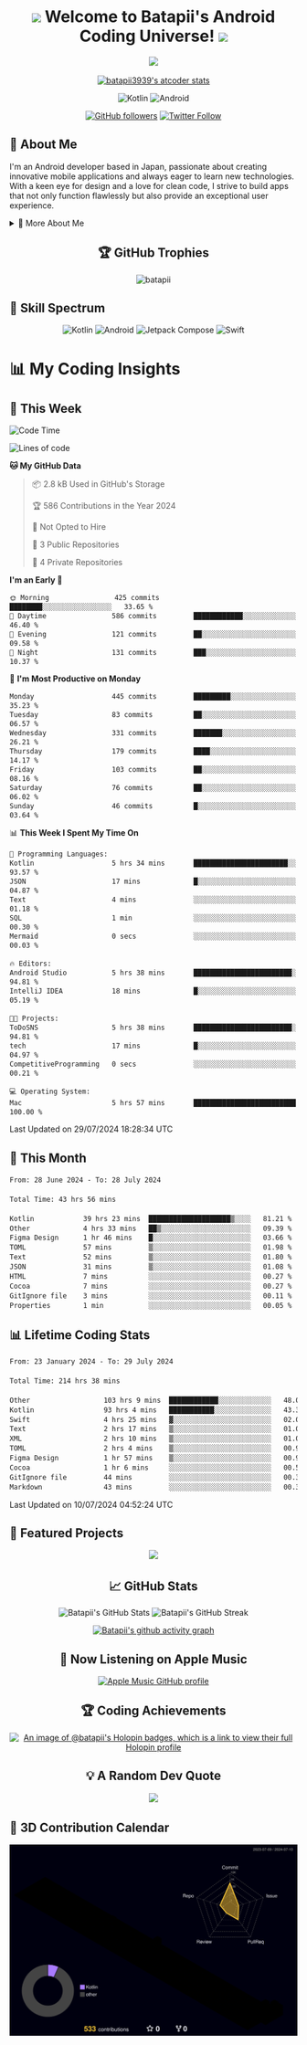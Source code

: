 <h1 align="center">
  <img src="https://media.giphy.com/media/hvRJCLFzcasrR4ia7z/giphy.gif" width="28">
  Welcome to Batapii's Android Coding Universe!
  <img src="https://media.giphy.com/media/hvRJCLFzcasrR4ia7z/giphy.gif" width="28">
</h1>

<p align="center">
  <img src="https://readme-typing-svg.herokuapp.com/?lines=Android+Developer+in+Japan;Always%20learning%20new%20things&font=Fira%20Code&center=true&width=440&height=45&color=f75c7e&vCenter=true&size=22">
</p>

<div align="center">

[![batapii3939's atcoder stats](https://atcoder-readme-stats.vercel.app/stats/batapii3939?theme=dark&show_history=5&width=450)](https://github.com/iwbc-mzk/atcoder-readme-stats)

![Kotlin](https://img.shields.io/badge/Kotlin-★☆☆☆☆☆☆☆☆☆-brightgreen)
![Android](https://img.shields.io/badge/Android-★☆☆☆☆☆☆☆☆☆-brightgreen)

  
[![GitHub followers](https://img.shields.io/github/followers/batapii?style=social)](https://github.com/batapii)
[![Twitter Follow](https://img.shields.io/twitter/follow/batapii?style=social)](https://twitter.com/batapii3939)

</div>

## 🚀 About Me
I'm an Android developer based in Japan, passionate about creating innovative mobile applications and always eager to learn new technologies. With a keen eye for design and a love for clean code, I strive to build apps that not only function flawlessly but also provide an exceptional user experience.

<details>
<summary>🌟 More About Me</summary>

- 🔭 I'm currently working on revolutionizing mobile productivity apps
- 🌱 I'm currently learning Kotlin Multiplatform and Jetpack Compose
- 👯 I'm looking to collaborate on open-source Android projects
- 💬 Ask me about Android development, Kotlin, and mobile UX design
- ⚡ Fun fact: I can solve a Rubik's cube in under 2 minutes!

</details>

<h2 align="center">🏆 GitHub Trophies</h2>
<p align="center">
  <img src="https://github-profile-trophy.vercel.app/?username=batapii&theme=nord&column=7&no-frame=true&no-bg=true&rank=SECRET,SSS,SS,S,AAA,AA,A,B,C,?" alt="batapii" />
</p>

## 🌈 Skill Spectrum

<div align="center">

![Kotlin](https://img.shields.io/badge/Kotlin-0095D5?style=for-the-badge&logo=kotlin&logoColor=white)
![Android](https://img.shields.io/badge/Android-3DDC84?style=for-the-badge&logo=android&logoColor=white)
![Jetpack Compose](https://img.shields.io/badge/Jetpack%20Compose-4285F4?style=for-the-badge&logo=jetpackcompose&logoColor=white)
![Swift](https://img.shields.io/badge/Swift-FA7343?style=for-the-badge&logo=swift&logoColor=white)

</div>


# 📊 My Coding Insights

## 📅 This Week
<!--START_SECTION:waka-week-->
![Code Time](http://img.shields.io/badge/Code%20Time-214%20hrs%2038%20mins-blue)

![Lines of code](https://img.shields.io/badge/From%20Hello%20World%20I%27ve%20Written-90.1%20thousand%20lines%20of%20code-blue)

**🐱 My GitHub Data** 

> 📦 2.8 kB Used in GitHub's Storage 
 > 
> 🏆 586 Contributions in the Year 2024
 > 
> 🚫 Not Opted to Hire
 > 
> 📜 3 Public Repositories 
 > 
> 🔑 4 Private Repositories 
 > 
**I'm an Early 🐤** 

```text
🌞 Morning                425 commits         ████████░░░░░░░░░░░░░░░░░   33.65 % 
🌆 Daytime                586 commits         ████████████░░░░░░░░░░░░░   46.40 % 
🌃 Evening                121 commits         ██░░░░░░░░░░░░░░░░░░░░░░░   09.58 % 
🌙 Night                  131 commits         ███░░░░░░░░░░░░░░░░░░░░░░   10.37 % 
```
📅 **I'm Most Productive on Monday** 

```text
Monday                   445 commits         █████████░░░░░░░░░░░░░░░░   35.23 % 
Tuesday                  83 commits          ██░░░░░░░░░░░░░░░░░░░░░░░   06.57 % 
Wednesday                331 commits         ███████░░░░░░░░░░░░░░░░░░   26.21 % 
Thursday                 179 commits         ████░░░░░░░░░░░░░░░░░░░░░   14.17 % 
Friday                   103 commits         ██░░░░░░░░░░░░░░░░░░░░░░░   08.16 % 
Saturday                 76 commits          ██░░░░░░░░░░░░░░░░░░░░░░░   06.02 % 
Sunday                   46 commits          █░░░░░░░░░░░░░░░░░░░░░░░░   03.64 % 
```


📊 **This Week I Spent My Time On** 

```text
💬 Programming Languages: 
Kotlin                   5 hrs 34 mins       ███████████████████████░░   93.57 % 
JSON                     17 mins             █░░░░░░░░░░░░░░░░░░░░░░░░   04.87 % 
Text                     4 mins              ░░░░░░░░░░░░░░░░░░░░░░░░░   01.18 % 
SQL                      1 min               ░░░░░░░░░░░░░░░░░░░░░░░░░   00.30 % 
Mermaid                  0 secs              ░░░░░░░░░░░░░░░░░░░░░░░░░   00.03 % 

🔥 Editors: 
Android Studio           5 hrs 38 mins       ████████████████████████░   94.81 % 
IntelliJ IDEA            18 mins             █░░░░░░░░░░░░░░░░░░░░░░░░   05.19 % 

🐱‍💻 Projects: 
ToDoSNS                  5 hrs 38 mins       ████████████████████████░   94.81 % 
tech                     17 mins             █░░░░░░░░░░░░░░░░░░░░░░░░   04.97 % 
CompetitiveProgramming   0 secs              ░░░░░░░░░░░░░░░░░░░░░░░░░   00.21 % 

💻 Operating System: 
Mac                      5 hrs 57 mins       █████████████████████████   100.00 % 
```


 Last Updated on 29/07/2024 18:28:34 UTC
<!--END_SECTION:waka-week-->

## 📅 This Month
<!--START_SECTION:wakamonth-->

```txt
From: 28 June 2024 - To: 28 July 2024

Total Time: 43 hrs 56 mins

Kotlin            39 hrs 23 mins  ████████████████████▒░░░░   81.21 %
Other             4 hrs 33 mins   ██▒░░░░░░░░░░░░░░░░░░░░░░   09.39 %
Figma Design      1 hr 46 mins    █░░░░░░░░░░░░░░░░░░░░░░░░   03.66 %
TOML              57 mins         ▒░░░░░░░░░░░░░░░░░░░░░░░░   01.98 %
Text              52 mins         ▒░░░░░░░░░░░░░░░░░░░░░░░░   01.80 %
JSON              31 mins         ▒░░░░░░░░░░░░░░░░░░░░░░░░   01.08 %
HTML              7 mins          ░░░░░░░░░░░░░░░░░░░░░░░░░   00.27 %
Cocoa             7 mins          ░░░░░░░░░░░░░░░░░░░░░░░░░   00.27 %
GitIgnore file    3 mins          ░░░░░░░░░░░░░░░░░░░░░░░░░   00.11 %
Properties        1 min           ░░░░░░░░░░░░░░░░░░░░░░░░░   00.05 %
```

<!--END_SECTION:wakamonth-->

## 📊 Lifetime Coding Stats

<!--START_SECTION:wakaalltime-->

```txt
From: 23 January 2024 - To: 29 July 2024

Total Time: 214 hrs 38 mins

Other                  103 hrs 9 mins  ████████████░░░░░░░░░░░░░   48.06 %
Kotlin                 93 hrs 4 mins   ███████████░░░░░░░░░░░░░░   43.36 %
Swift                  4 hrs 25 mins   ▓░░░░░░░░░░░░░░░░░░░░░░░░   02.06 %
Text                   2 hrs 17 mins   ▒░░░░░░░░░░░░░░░░░░░░░░░░   01.07 %
XML                    2 hrs 10 mins   ▒░░░░░░░░░░░░░░░░░░░░░░░░   01.02 %
TOML                   2 hrs 4 mins    ▒░░░░░░░░░░░░░░░░░░░░░░░░   00.96 %
Figma Design           1 hr 57 mins    ▒░░░░░░░░░░░░░░░░░░░░░░░░   00.91 %
Cocoa                  1 hr 6 mins     ░░░░░░░░░░░░░░░░░░░░░░░░░   00.51 %
GitIgnore file         44 mins         ░░░░░░░░░░░░░░░░░░░░░░░░░   00.35 %
Markdown               43 mins         ░░░░░░░░░░░░░░░░░░░░░░░░░   00.34 %
```

<!--END_SECTION:wakaalltime-->

Last Updated on 10/07/2024 04:52:24 UTC

## 🌟 Featured Projects

<div align="center">
  <a href="https://github.com/batapii/ToDoSNS">
    <img src="https://github-readme-stats.vercel.app/api/pin/?username=batapii&repo=ToDoSNS&theme=radical" />
  </a>

## 📈 GitHub Stats

<div align="center">
  <img src="https://github-readme-stats.vercel.app/api?username=batapii&show_icons=true&theme=radical" alt="Batapii's GitHub Stats" />
  <img src="https://github-readme-streak-stats.herokuapp.com/?user=batapii&theme=radical" alt="Batapii's GitHub Streak" />
  
[![Batapii's github activity graph](https://github-readme-activity-graph.vercel.app/graph?username=batapii&theme=react-dark)](https://github.com/ashutosh00710/github-readme-activity-graph)
</div>

## 🎵 Now Listening on Apple Music

<div align="center">
  
[![Apple Music GitHub profile](https://music-profile.rayriffy.com/theme/dark.svg?uid=001005.6598667d2ffd4a10a4f429edd0ba24c4.1156)](https://github.com/rayriffy/apple-music-github-profile)

</div>


## 🏆 Coding Achievements

<div align="center">

[![An image of @batapii's Holopin badges, which is a link to view their full Holopin profile](https://holopin.me/batapii)](https://holopin.io/@batapii)

</div>

## 💡 A Random Dev Quote

<div align="center">

![](https://quotes-github-readme.vercel.app/api?type=horizontal&theme=radical)

</div>

</div>

## 🚀 3D Contribution Calendar

<div align="center">
  
![](./profile-3d-contrib/profile-night-rainbow.svg)

</div>

